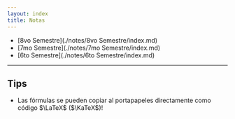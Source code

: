 ```yaml
---
layout: index
title: Notas
---
```


* [8vo Semestre](./notes/8vo Semestre/index.md)
* [7mo Semestre](./notes/7mo Semestre/index.md)
* [6to Semestre](./notes/6to Semestre/index.md)

----------------------------------------------------------

## Tips
* Las fórmulas se pueden copiar al portapapeles directamente como código $\LaTeX$ ($\KaTeX$)!
